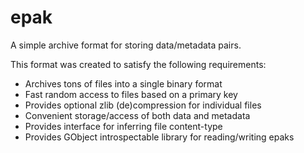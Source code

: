 epak
====

A simple archive format for storing data/metadata pairs.

This format was created to satisfy the following requirements:

* Archives tons of files into a single binary format
* Fast random access to files based on a primary key
* Provides optional zlib (de)compression for individual files
* Convenient storage/access of both data and metadata
* Provides interface for inferring file content-type
* Provides GObject introspectable library for reading/writing epaks
